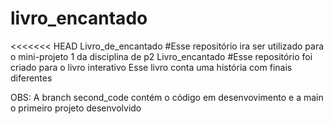 # livro_encantado
&lt;&lt;&lt;&lt;&lt;&lt;&lt; HEAD  Livro_de_encantado #Esse repositório ira ser utilizado para o mini-projeto 1 da disciplina de p2 Livro_encantado
#Esse repositório foi criado para o livro interativo
 Esse livro conta uma história com finais diferentes 
 
 OBS: A branch second_code contém o código em desenvovimento e a main o primeiro projeto desenvolvido
